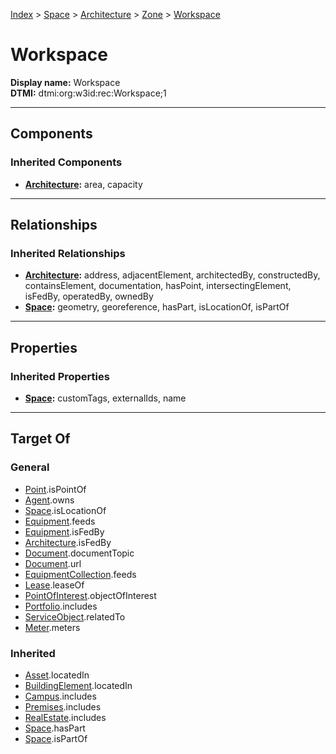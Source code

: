 [Index](../../../index.md) > [Space](../../Space.md) > [Architecture](../Architecture.md) > [Zone](Zone.md) > [Workspace](#)
# Workspace

**Display name:** Workspace<br />
**DTMI:** dtmi:org:w3id:rec:Workspace;1

---

## Components

### Inherited Components
* **[Architecture](../Architecture.md):** area, capacity

---

## Relationships

### Inherited Relationships
* **[Architecture](../Architecture.md):** address, adjacentElement, architectedBy, constructedBy, containsElement, documentation, hasPoint, intersectingElement, isFedBy, operatedBy, ownedBy
* **[Space](../../Space.md):** geometry, georeference, hasPart, isLocationOf, isPartOf

---

## Properties

### Inherited Properties
* **[Space](../../Space.md):** customTags, externalIds, name

---

## Target Of
### General
* [Point](../../../Point/Point.md).isPointOf
* [Agent](../../../Agent/Agent.md).owns
* [Space](../../Space.md).isLocationOf
* [Equipment](../../../Asset/Equipment/Equipment.md).feeds
* [Equipment](../../../Asset/Equipment/Equipment.md).isFedBy
* [Architecture](../Architecture.md).isFedBy
* [Document](../../../Information/Document/Document.md).documentTopic
* [Document](../../../Information/Document/Document.md).url
* [EquipmentCollection](../../../Collection/Equipment-.md).feeds
* [Lease](../../../Event/Lease.md).leaseOf
* [PointOfInterest](../../../Information/PointOfInterest.md).objectOfInterest
* [Portfolio](../../../Collection/Portfolio.md).includes
* [ServiceObject](../../../Information/ServiceObject/ServiceObject.md).relatedTo
* [Meter](../../../Asset/Equipment/Meter/Meter.md).meters
### Inherited
* [Asset](../../../Asset/Asset.md).locatedIn
* [BuildingElement](../../../BuildingElement/BuildingElement.md).locatedIn
* [Campus](../../../Collection/Campus.md).includes
* [Premises](../../../Collection/Premises.md).includes
* [RealEstate](../../../Collection/RealEstate.md).includes
* [Space](../../Space.md).hasPart
* [Space](../../Space.md).isPartOf
